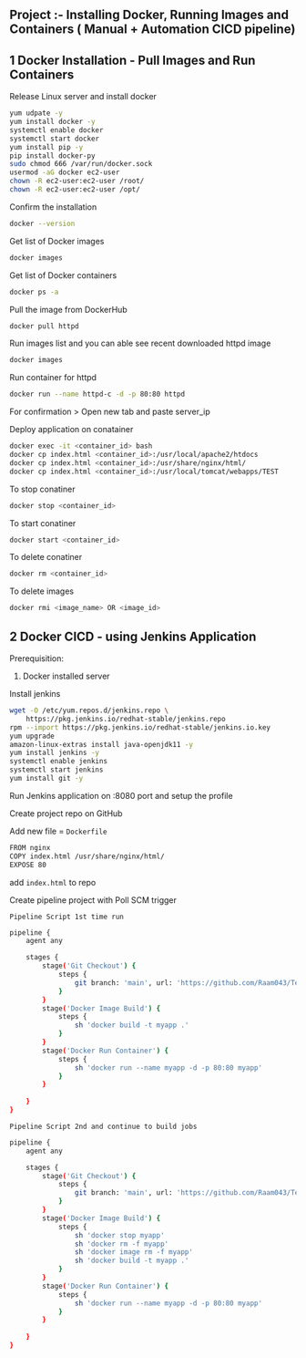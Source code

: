## Project :- Installing Docker, Running Images and Containers ( Manual + Automation CICD pipeline)



## 1 Docker Installation - Pull Images and Run Containers

Release Linux server and install docker 

```sh
yum udpate -y
yum install docker -y
systemctl enable docker
systemctl start docker
yum install pip -y
pip install docker-py
sudo chmod 666 /var/run/docker.sock
usermod -aG docker ec2-user
chown -R ec2-user:ec2-user /root/
chown -R ec2-user:ec2-user /opt/
```

Confirm the installation
```sh
docker --version
```

Get list of Docker images
```sh
docker images
```

Get list of Docker containers
```sh
docker ps -a
```

Pull the image from DockerHub
```sh
docker pull httpd
```

Run images list and you can able see recent downloaded httpd image
```sh
docker images
```

Run container for httpd
```sh
docker run --name httpd-c -d -p 80:80 httpd
```

For confirmation > Open new tab and paste server_ip 

Deploy application on conatainer 
```sh
docker exec -it <container_id> bash
docker cp index.html <container_id>:/usr/local/apache2/htdocs
docker cp index.html <container_id>:/usr/share/nginx/html/
docker cp index.html <container_id>:/usr/local/tomcat/webapps/TEST
```

To stop  conatiner 
```sh
docker stop <container_id>
```

To start conatiner
```sh
docker start <container_id>
```
To delete conatiner
```sh
docker rm <container_id>
```

To delete images
```sh
docker rmi <image_name> OR <image_id>
```


## 2 Docker CICD - using Jenkins Application

Prerequisition:
1. Docker installed server

Install jenkins
```sh
wget -O /etc/yum.repos.d/jenkins.repo \
    https://pkg.jenkins.io/redhat-stable/jenkins.repo
rpm --import https://pkg.jenkins.io/redhat-stable/jenkins.io.key
yum upgrade
amazon-linux-extras install java-openjdk11 -y
yum install jenkins -y
systemctl enable jenkins
systemctl start jenkins
yum install git -y
```

Run Jenkins application on :8080 port and setup the profile

Create project repo on GitHub

Add new file = `Dockerfile`
```sh
FROM nginx
COPY index.html /usr/share/nginx/html/
EXPOSE 80
```
add `index.html` to repo

Create pipeline project with Poll SCM trigger

`Pipeline Script 1st time run`
```sh
pipeline {
    agent any

    stages {
        stage('Git Checkout') {
            steps {
                git branch: 'main', url: 'https://github.com/Raam043/Test-project.git'
            }
        }
        stage('Docker Image Build') {
            steps {
                sh 'docker build -t myapp .'
            }
        }
        stage('Docker Run Container') {
            steps {
                sh 'docker run --name myapp -d -p 80:80 myapp'
            }
        }
        
    }
}
```


`Pipeline Script 2nd and continue to build jobs`

```sh
pipeline {
    agent any

    stages {
        stage('Git Checkout') {
            steps {
                git branch: 'main', url: 'https://github.com/Raam043/Test-project.git'
            }
        }
        stage('Docker Image Build') {
            steps {
                sh 'docker stop myapp'
                sh 'docker rm -f myapp'
                sh 'docker image rm -f myapp'
                sh 'docker build -t myapp .'
            }
        }
        stage('Docker Run Container') {
            steps {
                sh 'docker run --name myapp -d -p 80:80 myapp'
            }
        }
        
    }
}
```
